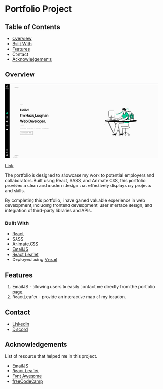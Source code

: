 # Portfolio Project

## Table of Contents

- [Overview](#overview)
- [Built With](#built-with)
- [Features](#features)
- [Contact](#contact)
- [Acknowledgements](#acknowledgements)

## Overview

![My Image](screenshots/portfolioSS.png)

[Link](https://portfolio-project-hazel.vercel.app/)

The portfolio is designed to showcase my work to potential employers and collaborators.
Built using React, SASS, and Animate.CSS, this portfolio provides a clean and modern design that effectively displays my projects and skills.

By completing this portfolio, i have gained valuable experience in web development, including frontend development, user interface design, and integration of third-party libraries and APIs.

### Built With

- [React](https://beta.reactjs.org/)
- [SASS](https://sass-lang.com/documentation/)
- [Animate.CSS](https://animate.style/)
- [EmailJS](https://www.emailjs.com/docs/examples/reactjs/)
- [React Leaflet](https://react-leaflet.js.org/)
- Deployed using [Vercel](https://vercel.com/)

## Features

1. EmailJS - allowing users to easily contact me directly from the portfolio page.
2. ReactLeaflet - provide an interactive map of my location.

## Contact

- [Linkedin](https://www.linkedin.com/in/haziq-luqman-611500172/)
- [Discord](https://discordapp.com/users/260799150168211459)

## Acknowledgements

List of resource that helped me in this project.

- [EmailJS](https://www.emailjs.com/docs/examples/reactjs/)
- [React Leaflet](https://react-leaflet.js.org/)
- [Font Awesome](https://fontawesome.com/start)
- [freeCodeCamp](https://www.freecodecamp.org/)
